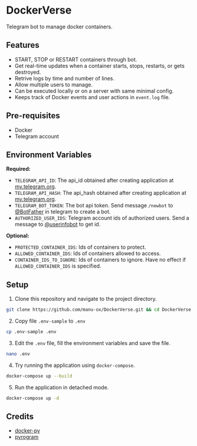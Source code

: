 # DockerVerse
Telegram bot to manage docker containers.


## Features
- START, STOP or RESTART containers through bot.
- Get real-time updates when a container starts, stops, restarts, or gets destroyed.
- Retrive logs by time and number of lines.
- Allow multiple users to manage.
- Can be executed locally or on a server with same minimal config.
- Keeps track of Docker events and user actions in `event.log` file.


## Pre-requisites
- Docker
- Telegram account


## Environment Variables

**Required:**
- `TELEGRAM_API_ID`: The api_id obtained after creating application at [my.telegram.org](https://my.telegram.org/apps).
- `TELEGRAM_API_HASH`: The api_hash obtained after creating application at [my.telegram.org](https://my.telegram.org/apps).
- `TELEGRAM_BOT_TOKEN`: The bot api token. Send message `/newbot` to [@BotFather](https://t.me/BotFather) in telegram to create a bot.
- `AUTHORIZED_USER_IDS`: Telegram account ids of authorized users. Send a message to [@userinfobot](https://t.me/userinfobot) to get id.

**Optional:**
- `PROTECTED_CONTAINER_IDS`: Ids of containers to protect.
- `ALLOWED_CONTAINER_IDS`: Ids of containers allowed to access.
- `CONTAINER_IDS_TO_IGNORE`: Ids of containers to ignore. Have no effect if `ALLOWED_CONTAINER_IDS` is specified.


## Setup
1. Clone this repository and navigate to the project directory.
```bash
git clone https://github.com/manu-ox/DockerVerse.git && cd DockerVerse
```
2. Copy file `.env-sample` to `.env`
```bash
cp .env-sample .env
```
3. Edit the `.env` file, fill the environment variables and save the file.
```bash
nano .env
```
4. Try running the application using `docker-compose`.
```bash
docker-compose up --build
```
5. Run the application in detached mode.
```bash
docker-compose up -d
```


## Credits
- [docker-py](https://github.com/docker/docker-py)
- [pyrogram](https://github.com/TelegramPlayground/pyrogram)
